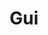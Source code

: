 ---
layout: toctree
title: Gui
permalink: /blog/coding/python/frameworks/gui/

enumerate_grand_children: true
---